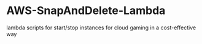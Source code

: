 # AWS-SnapAndDelete-Lambda
lambda scripts for start/stop instances for cloud gaming in a cost-effective way
